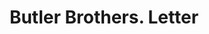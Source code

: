 ---
doi: 10.7916/D8V42663
date_other: '1926'
date_other_textual: '1926'
form: correspondence
genre:
- Letters (correspondence)
name:
- Butler Brothers
object_in_context_url: https://biggert.cul.columbia.edu/items/view/ave_biggert_00643
subject_hierarchical_geographic:
- Minneapolis, Minnesota, United States
subject_name:
- Butler Brothers
title: Butler Brothers. Letter
sort_title: Butler Brothers. Letter
call_number: ave_biggert_00643
coordinates:
- 44.983333333333334,-93.26666666666667
pid: ave_biggert_00643
identifiers: ave_biggert_00643
thumbnail: false
permalink: /biggert/ave_biggert_00643/
layout: iiif-image-page
---
